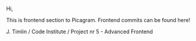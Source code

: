 Hi,

This is frontend section to Picagram. Frontend commits can be found here!

J. Timlin / Code Institute / Project nr 5 - Advanced Frontend
